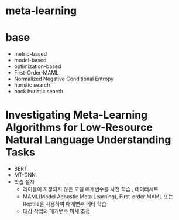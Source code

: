 # meta-learning

# base
* metric-based
* model-based
* optimization-based
 * First-Order-MAML
 * Normalized Negative Conditional Entropy
 * huristic search
 * back huristic search 

# Investigating Meta-Learning Algorithms for Low-Resource Natural Language Understanding Tasks
* BERT
* MT-DNN
* 학습 절차
  * 레이블이 지정되지 않은 모델 매개변수를 사전 학습 , 데이터세트
  * MAML(Model Agnostic Meta Learning), First-order MAML 또는 Reptile을 사용하여 매개변수 메타 학습 
  * 대상 작업의 매개변수 미세 조정
